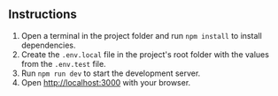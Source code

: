 ## Instructions

1. Open a terminal in the project folder and run `npm install` to install dependencies.
2. Create the `.env.local` file in the project's root folder with the values from the `.env.test` file. 
3. Run `npm run dev` to start the development server.
4. Open [http://localhost:3000](http://localhost:3000) with your browser.

